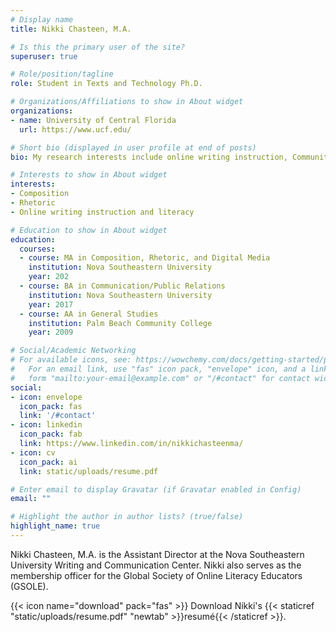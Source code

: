 ```yaml
---
# Display name
title: Nikki Chasteen, M.A.

# Is this the primary user of the site?
superuser: true

# Role/position/tagline
role: Student in Texts and Technology Ph.D.

# Organizations/Affiliations to show in About widget
organizations:
- name: University of Central Florida
  url: https://www.ucf.edu/

# Short bio (displayed in user profile at end of posts)
bio: My research interests include online writing instruction, Community of Practice, and online literacy.

# Interests to show in About widget
interests:
- Composition
- Rhetoric
- Online writing instruction and literacy

# Education to show in About widget
education:
  courses:
  - course: MA in Composition, Rhetoric, and Digital Media
    institution: Nova Southeastern University
    year: 202
  - course: BA in Communication/Public Relations
    institution: Nova Southeastern University
    year: 2017
  - course: AA in General Studies
    institution: Palm Beach Community College
    year: 2009

# Social/Academic Networking
# For available icons, see: https://wowchemy.com/docs/getting-started/page-builder/#icons
#   For an email link, use "fas" icon pack, "envelope" icon, and a link in the
#   form "mailto:your-email@example.com" or "/#contact" for contact widget.
social:
- icon: envelope
  icon_pack: fas
  link: '/#contact'
- icon: linkedin
  icon_pack: fab
  link: https://www.linkedin.com/in/nikkichasteenma/
- icon: cv
  icon_pack: ai
  link: static/uploads/resume.pdf

# Enter email to display Gravatar (if Gravatar enabled in Config)
email: ""

# Highlight the author in author lists? (true/false)
highlight_name: true
---
```


Nikki Chasteen, M.A. is the Assistant Director at the Nova Southeastern University Writing and Communication Center. Nikki also serves as the membership officer for the Global Society of Online Literacy Educators (GSOLE).

{{< icon name="download" pack="fas" >}} Download Nikki's {{< staticref "static/uploads/resume.pdf" "newtab" >}}resumé{{< /staticref >}}.
